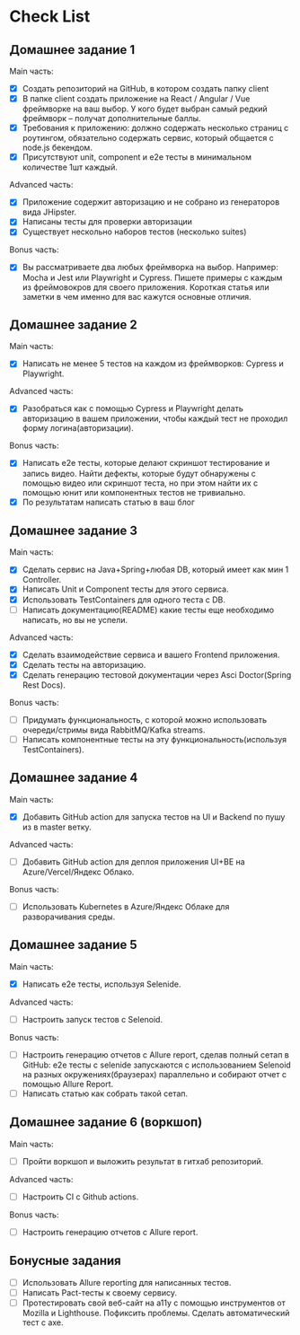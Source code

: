 # Check List
## Домашнее задание 1
Main часть:

- [x] Создать репозиторий на GitHub, в котором создать папку client
- [x] В папке client создать приложение на React / Angular / Vue фреймворке на ваш выбор. У кого будет выбран самый редкий фреймворк – получат дополнительные баллы.
- [x] Требования к приложению: должно содержать несколько страниц с роутингом, обязательно содержать сервис, который общается с node.js бекендом.
- [x] Присутствуют unit, component и e2e тесты в минимальном количестве 1шт каждый.

Advanced часть:

- [x] Приложение содержит авторизацию и не собрано из генераторов вида JHipster.
- [x] Написаны тесты для проверки авторизации
- [x] Существует нескольно наборов тестов (несколько suites)

Bonus часть:

- [x] Вы рассматриваете два любых фреймворка на выбор. Например: Mocha и Jest или Playwright и Cypress. Пишете примеры с каждым из фреймовокров для своего приложения. Короткая статья или заметки в чем именно для вас кажутся основные отличия.
## Домашнее задание 2

Main часть:

- [x] Написать не менее 5 тестов на каждом из фреймворков: Cypress и Playwright.

Advanced часть:

- [x] Разобраться как с помощью Cypress и Playwright делать авторизацию в вашем приложении, чтобы каждый тест не проходил форму логина(авторизации).

Bonus часть:

- [x] Написать e2e тесты, которые делают скриншот тестирование и запись видео. Найти дефекты, которые будут обнаружены с помощью видео или скриншот теста, но при этом найти их с помощью юнит или компонентных тестов не тривиально.
- [x] По результатам написать статью в ваш блог

## Домашнее задание 3

 Main часть:
 
 - [x] Сделать сервис на Java+Spring+любая DB, который имеет как мин 1 Controller. 
 - [x] Написать Unit и Component тесты для этого сервиса. 
 - [x] Использовать TestContainers для одного теста с DB. 
 - [ ] Написать документацию(README) какие тесты еще необходимо написать, но вы не успели.

Advanced часть: 

- [x] Сделать взаимодействие сервиса и вашего Frontend приложения. 
- [x] Сделать тесты на авторизацию. 
- [x] Сделать генерацию тестовой документации через Asci Doctor(Spring Rest Docs).

Bonus часть:

- [ ] Придумать функциональность, с которой можно использовать очереди/стримы вида RabbitMQ/Kafka streams. 
- [ ] Написать компонентные тесты на эту функциональность(используя TestContainers).
## Домашнее задание 4
 Main часть:

- [x] Добавить GitHub action для запуска тестов на UI и Backend по пушу из в master ветку.

Advanced часть:

- [ ] Добавить GitHub action для деплоя приложения UI+BE на Azure/Vercel/Яндекс Облако.

Bonus часть:

- [ ] Использовать Kubernetes в Azure/Яндекс Облаке для разворачивания среды.
## Домашнее задание 5
Main часть:

- [x] Написать e2e тесты, используя Selenide.

Advanced часть:

- [ ] Настроить запуск тестов с Selenoid.

Bonus часть:

- [ ] Настроить генерацию отчетов с Allure report, сделав полный сетап в GitHub: e2e тесты с selenide запускаются с использованием Selenoid на разных окружениях(браузерах) параллельно и собирают отчет с помощью Allure Report.
- [ ] Написать статью как собрать такой сетап.

## Домашнее задание 6 (воркшоп)

Main часть:

- [ ] Пройти воркшоп и выложить результат в гитхаб репозиторий.

Advanced часть:

- [ ] Настроить CI с Github actions.

Bonus часть:

- [ ] Настроить генерацию отчетов с Allure report.

## Бонусные задания

- [ ] Использовать Allure reporting для написанных тестов.
- [ ] Написать Pact-тесты к своему сервису.
- [ ] Протестировать свой веб-сайт на а11y с помощью инструментов от Mozilla и Lighthouse. Пофиксить проблемы. Сделать автоматический тест с axe.
